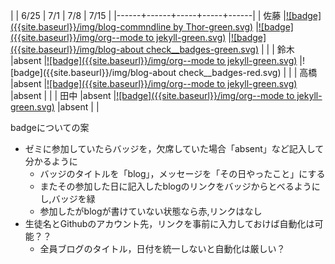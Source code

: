 |      | 6/25 | 7/1 | 7/8 | 7/15 |
|------+------+-----+-----+------|
| 佐藤 |[![badge]({{site.baseurl}}/img/blog-commndline by Thor-green.svg)](https://gdgdhori.github.io/jekyll_blog/categories/19-06-25/about-making-commandline-by-Thor)      |[![badge]({{site.baseurl}}/img/org--mode to jekyll-green.svg)](https://gdgdhori.github.io/jekyll_blog/categories/19-07-03/install-jekyll)     |[![badge]({{site.baseurl}}/img/blog-about check__badges-green.svg)](https://gdgdhori.github.io/jekyll_blog/categories/19-07-11/about-chech_badges)     |      |
| 鈴木 |absent      |[![badge]({{site.baseurl}}/img/org--mode to jekyll-green.svg)](https://gdgdhori.github.io/jekyll_blog/categories/19-07-03/install-jekyll)     |![badge]({{site.baseurl}}/img/blog-about check__badges-red.svg)     |      |
| 高橋 |absent      |[![badge]({{site.baseurl}}/img/org--mode to jekyll-green.svg)](https://gdgdhori.github.io/jekyll_blog/categories/19-07-03/install-jekyll)     |absent     |      |
| 田中 |absent      |[![badge]({{site.baseurl}}/img/org--mode to jekyll-green.svg)](https://gdgdhori.github.io/jekyll_blog/categories/19-07-03/install-jekyll)     |absent     |      |

badgeについての案
- ゼミに参加していたらバッジを，欠席していた場合「absent」など記入して分かるように
  - バッジのタイトルを「blog」，メッセージを「その日やったこと」にする
  - またその参加した日に記入したblogのリンクをバッジからとべるようにし,バッジを緑
  - 参加したがblogが書けていない状態なら赤,リンクはなし
- 生徒名とGithubのアカウント先，リンクを事前に入力しておけば自動化は可能？？
  - 全員ブログのタイトル，日付を統一しないと自動化は厳しい？  